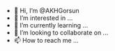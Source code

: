 - 👋 Hi, I’m @AKHGorsun
- 👀 I’m interested in ...
- 🌱 I’m currently learning ...
- 💞️ I’m looking to collaborate on ...
- 📫 How to reach me ...

<!---
AKHGorsun/AKHGorsun is a ✨ special ✨ repository because its `README.md` (this file) appears on your GitHub profile.
You can click the Preview link to take a look at your changes.
--->
